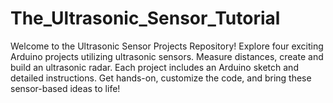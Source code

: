 # The_Ultrasonic_Sensor_Tutorial
Welcome to the Ultrasonic Sensor Projects Repository! Explore four exciting Arduino projects utilizing ultrasonic sensors. Measure distances, create and build an ultrasonic radar. Each project includes an Arduino sketch and detailed instructions. Get hands-on, customize the code, and bring these sensor-based ideas to life!

